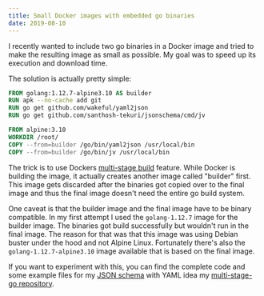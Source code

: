 ```yaml
---
title: Small Docker images with embedded go binaries
date: 2019-08-10
---
```


I recently wanted to include two go binaries in a Docker image and tried to make the resulting image as small as possible. My goal was to speed up its execution and download time.

The solution is actually pretty simple:

```dockerfile
FROM golang:1.12.7-alpine3.10 AS builder
RUN apk --no-cache add git
RUN go get github.com/wakeful/yaml2json
RUN go get github.com/santhosh-tekuri/jsonschema/cmd/jv

FROM alpine:3.10
WORKDIR /root/
COPY --from=builder /go/bin/yaml2json /usr/local/bin
COPY --from=builder /go/bin/jv /usr/local/bin
```

The trick is to use Dockers [multi-stage build](https://docs.docker.com/develop/develop-images/multistage-build/) feature. While Docker is building the image, it actually creates another image called "builder" first. This image gets discarded after the binaries got copied over to the final image and thus the final image doesn't need the entire go build system.

One caveat is that the builder image and the final image have to be binary compatible. In my first attempt I used the `golang-1.12.7` image for the builder image. The binaries got build successfully but wouldn't run in the final image. The reason for that was that this image was using Debian buster under the hood and not Alpine Linux. Fortunately there's also the `golang-1.12.7-alpine3.10` image available that is based on the final image.

If you want to experiment with this, you can find the complete code and some example files for my [JSON schema](https://json-schema.org) with YAML idea my [multi-stage-go repository](https://github.com/JanAhrens/multi-stage-go).
